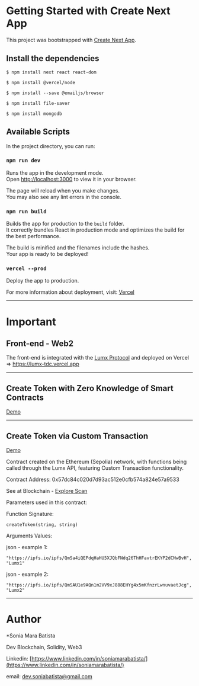 # Getting Started with Create Next App

This project was bootstrapped with [Create Next App](https://nextjs.org/learn-pages-router/basics/create-nextjs-app/setup).


## Install the dependencies

```shell
$ npm install next react react-dom
```

```shell
$ npm install @vercel/node
```

```shell
$ npm install --save @emailjs/browser
```

```shell
$ npm install file-saver
```

```shell
$ npm install mongodb
```

## Available Scripts

In the project directory, you can run:

### `npm run dev`

Runs the app in the development mode.\
Open [http://localhost:3000](http://localhost:3000) to view it in your browser.

The page will reload when you make changes.\
You may also see any lint errors in the console.

### `npm run build`

Builds the app for production to the `build` folder.\
It correctly bundles React in production mode and optimizes the build for the best performance.

The build is minified and the filenames include the hashes.\
Your app is ready to be deployed!

### `vercel --prod`
Deploy the app to production.

For more information about deployment, visit: [Vercel](https://vercel.com)

<hr/>

# Important

## Front-end - Web2 
The front-end is integrated with the [Lumx Protocol](https://docs.lumx.io/api-reference/v2)
and deployed on Vercel => https://lumx-tdc.vercel.app

<hr/>

## Create Token with Zero Knowledge of Smart Contracts
<p><a href= "https://www.loom.com/share/b7153151c8894d1ea8931a321d8f3010?sid=d0c96fa1-79d1-41c2-b6ea-1d402cc28318"> 
Demo  
</a> </p>

<hr/>

## Create Token via Custom Transaction
<p><a href= "https://www.loom.com/share/f4a010e115be411dbe31d59f9235dbd9?sid=3b89c9bc-edcf-4816-a748-c51c8aefa5e4"> 
Demo  
</a> </p>
Contract created on the Ethereum (Sepolia) network, with functions being called through the Lumx API, featuring Custom Transaction functionality.
<p>Contract Address: 0x57dc84c020d7d93ac512e0cfb574a824e57a9533</p>

See at Blockchain - [Explore Scan](https://sepolia.etherscan.io/address/0x57dc84c020d7d93ac512e0cfb574a824e57a9533)

<p>Parameters used in this contract:</p>

Function Signature: 

```shell
createToken(string, string)
```

<p>Arguments Values:</p>

json - example 1:
```shell
"https://ipfs.io/ipfs/QmSa4iQEPdqHaHU5XJQbFNdq26ThHFavtrEKYP2dCNwBvH", "Lumx1"
```

json - example 2:
```shell
"https://ipfs.io/ipfs/QmSAU1e9AQn1m2VV9xJ888EHYg4x5mKfnzrLwnuvaetJcg", "Lumx2"
```

<hr/>

# Author
*Sonia Mara Batista
<p>Dev Blockchain, Solidity, Web3 </p>

Linkedin: [https://www.linkedin.com/in/soniamarabatista/](https://www.linkedin.com/in/soniamarabatista/) 

email: [dev.soniabatista@gmail.com](mailto:dev.soniabatista@gmail.com)
